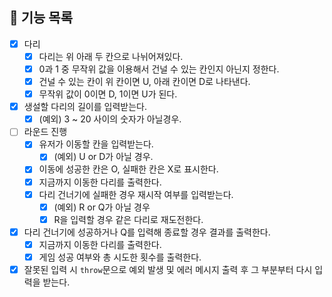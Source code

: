 ## 🧾 기능 목록

- [x] 다리
  - [x] 다리는 위 아래 두 칸으로 나뉘어져있다.
  - [x] 0과 1 중 무작위 값을 이용해서 건널 수 있는 칸인지 아닌지 정한다.
  - [x] 건널 수 있는 칸이 위 칸이면 U, 아래 칸이면 D로 나타낸다.
  - [x] 무작위 값이 0이면 D, 1이면 U가 된다.
- [x] 생설할 다리의 길이를 입력받는다.
  - [x] (예외) 3 ~ 20 사이의 숫자가 아닐경우.
- [ ] 라운드 진행
  - [x] 유저가 이동할 칸을 입력받는다.
    - [x] (예외) U or D가 아닐 경우.
  - [x] 이동에 성공한 칸은 O, 실패한 칸은 X로 표시한다.
  - [x] 지금까지 이동한 다리를 출력한다.
  - [x] 다리 건너기에 실패한 경우 재시작 여부를 입력받는다.
    - [x] (예외) R or Q가 아닐 경우
    - [x] R을 입력할 경우 같은 다리로 재도전한다.
- [x] 다리 건너기에 성공하거나 Q를 입력해 종료할 경우 결과를 출력한다.
  - [x] 지금까지 이동한 다리를 출력한다.
  - [x] 게임 성공 여부와 총 시도한 횟수를 출력한다.
- [x] 잘못된 입력 시 `throw`문으로 예외 발생 및 에러 메시지 출력 후 그 부분부터 다시 입력을 받는다.
